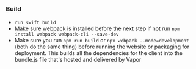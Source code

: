 
### Build
- `run swift build`
- Make sure webpack is installed before the next step if not run `npm install webpack webpack-cli --save-dev`
- Make sure you run `npm run build` or `npx webpack --mode=development` (both do the same thing) before running the website or packaging for deployment. This builds all the dependencies for the client into the bundle.js file that's hosted and delivered by Vapor
